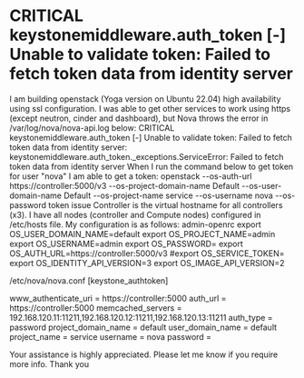 
# CRITICAL keystonemiddleware.auth_token [-] Unable to validate token: Failed to fetch token data from identity server

I am building openstack (Yoga version on Ubuntu 22.04) high availability using ssl configuration. I was able to get other services to work using https (except neutron, cinder and dashboard), but Nova throws the error in /var/log/nova/nova-api.log below:
CRITICAL keystonemiddleware.auth_token [-] Unable to validate token: Failed to fetch token data from identity server: keystonemiddleware.auth_token._exceptions.ServiceError: Failed to fetch token data from identity server
When I run the command below to get token for user "nova" I am able to get a token:
openstack --os-auth-url https://controller:5000/v3 --os-project-domain-name Default --os-user-domain-name Default --os-project-name service --os-username nova --os-password  token issue
Controller is the virtual hostname for all controllers (x3). I have all nodes (controller and Compute nodes) configured in /etc/hosts file.
My configuration is as follows:
admin-openrc
export OS_USER_DOMAIN_NAME=default
export OS_PROJECT_NAME=admin
export OS_USERNAME=admin
export OS_PASSWORD=<admin-password>
export OS_AUTH_URL=https://controller:5000/v3
#export OS_SERVICE_TOKEN=
export OS_IDENTITY_API_VERSION=3
export OS_IMAGE_API_VERSION=2

/etc/nova/nova.conf
[keystone_authtoken]

www_authenticate_uri = https://controller:5000
auth_url = https://controller:5000
memcached_servers = 192.168.120.11:11211,192.168.120.12:11211,192.168.120.13:11211
auth_type = password
project_domain_name = default
user_domain_name = default
project_name = service
username = nova
password = <nova-passwd>

Your assistance is highly appreciated. Please let me know if you require more info.
Thank you

        